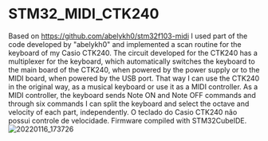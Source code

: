 # STM32_MIDI_CTK240
Based on https://github.com/abelykh0/stm32f103-midi
I used part of the code developed by "abelykh0" and implemented a scan routine for the keyboard of my Casio CTK240.
The circuit developed for the CTK240 has a multiplexer for the keyboard, which automatically switches the keyboard to the main board of the CTK240, when powered by the power supply or to the MIDI board, when powered by the USB port.
That way I can use the CTK240 in the original way, as a musical keyboard or use it as a MIDI controller.
As a MIDI controller, the keyboard sends Note ON and Note OFF commands and through six commands I can split the keyboard and select the octave and velocity of each part, independently. O teclado do Casio CTK240 não possui controle de velocidade.
Firmware compiled with STM32CubeIDE.
![20220116_173726](https://user-images.githubusercontent.com/73307680/204644537-88990a84-971b-4ebc-b484-aeb5a5fcf182.jpg)
